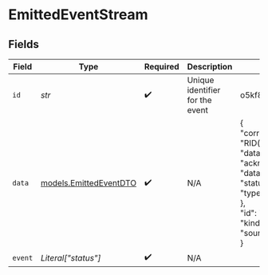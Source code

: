 # EmittedEventStream


## Fields

| Field                                                                                                                                                                                                       | Type                                                                                                                                                                                                        | Required                                                                                                                                                                                                    | Description                                                                                                                                                                                                 | Example                                                                                                                                                                                                     |
| ----------------------------------------------------------------------------------------------------------------------------------------------------------------------------------------------------------- | ----------------------------------------------------------------------------------------------------------------------------------------------------------------------------------------------------------- | ----------------------------------------------------------------------------------------------------------------------------------------------------------------------------------------------------------- | ----------------------------------------------------------------------------------------------------------------------------------------------------------------------------------------------------------- | ----------------------------------------------------------------------------------------------------------------------------------------------------------------------------------------------------------- |
| `id`                                                                                                                                                                                                        | *str*                                                                                                                                                                                                       | :heavy_check_mark:                                                                                                                                                                                          | Unique identifier for the event                                                                                                                                                                             | o5kf8vKzI5                                                                                                                                                                                                  |
| `data`                                                                                                                                                                                                      | [models.EmittedEventDTO](../models/emittedeventdto.md)                                                                                                                                                      | :heavy_check_mark:                                                                                                                                                                                          | N/A                                                                                                                                                                                                         | {<br/>"correlation_id": "RID(fxjwGfAIYV)::u9ysV1pbcd",<br/>"data": {<br/>"acknowledged_offset": 0,<br/>"data": {},<br/>"status": "processing",<br/>"type": "status"<br/>},<br/>"id": "F2srsmTGrN",<br/>"kind": "status",<br/>"source": "ai_agent"<br/>} |
| `event`                                                                                                                                                                                                     | *Literal["status"]*                                                                                                                                                                                         | :heavy_check_mark:                                                                                                                                                                                          | N/A                                                                                                                                                                                                         |                                                                                                                                                                                                             |